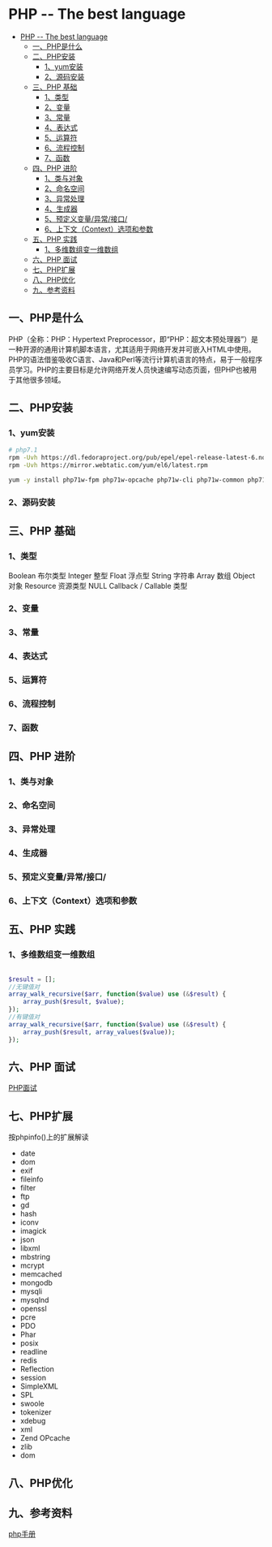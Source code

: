 # PHP -- The best language

<!-- TOC -->

- [PHP -- The best language](#php----the-best-language)
    - [一、PHP是什么](#一php是什么)
    - [二、PHP安装](#二php安装)
        - [1、yum安装](#1yum安装)
        - [2、源码安装](#2源码安装)
    - [三、PHP 基础](#三php-基础)
        - [1、类型](#1类型)
        - [2、变量](#2变量)
        - [3、常量](#3常量)
        - [4、表达式](#4表达式)
        - [5、运算符](#5运算符)
        - [6、流程控制](#6流程控制)
        - [7、函数](#7函数)
    - [四、PHP 进阶](#四php-进阶)
        - [1、类与对象](#1类与对象)
        - [2、命名空间](#2命名空间)
        - [3、异常处理](#3异常处理)
        - [4、生成器](#4生成器)
        - [5、预定义变量/异常/接口/](#5预定义变量异常接口)
        - [6、上下文（Context）选项和参数](#6上下文context选项和参数)
    - [五、PHP 实践](#五php-实践)
        - [1、多维数组变一维数组](#1多维数组变一维数组)
    - [六、PHP 面试](#六php-面试)
    - [七、PHP扩展](#七php扩展)
    - [八、PHP优化](#八php优化)
    - [九、参考资料](#九参考资料)

<!-- /TOC -->

## 一、PHP是什么

PHP（全称：PHP：Hypertext Preprocessor，即“PHP：超文本预处理器”）是一种开源的通用计算机脚本语言，尤其适用于网络开发并可嵌入HTML中使用。PHP的语法借鉴吸收C语言、Java和Perl等流行计算机语言的特点，易于一般程序员学习。PHP的主要目标是允许网络开发人员快速编写动态页面，但PHP也被用于其他很多领域。

## 二、PHP安装

### 1、yum安装

```sh
# php7.1
rpm -Uvh https://dl.fedoraproject.org/pub/epel/epel-release-latest-6.noarch.rpm
rpm -Uvh https://mirror.webtatic.com/yum/el6/latest.rpm

yum -y install php71w-fpm php71w-opcache php71w-cli php71w-common php71w-dba php71w-devel php71w-embedded php71w-enchant php71w-gd php71w-imap php71w-interbase php71w-intl php71w-ldap php71w-mbstring php71w-mcrypt php71w-mysqlnd php71w-odbc php71w-pdo php71w-pdo_dblib php71w-pear  php71w-pecl-imagick php71w-pecl-memcached php71w-pecl-mongodb php71w-pecl-redis php71w-pecl-xdebug php71w-pgsql php71w-phpdbg php71w-process php71w-pspell php71w-recode php71w-snmp php71w-soap php71w-tidy php71w-xml php71w-xmlrpc
```

### 2、源码安装

## 三、PHP 基础

### 1、类型

Boolean 布尔类型
Integer 整型
Float 浮点型
String 字符串
Array 数组
Object 对象
Resource 资源类型
NULL
Callback / Callable 类型

### 2、变量

### 3、常量

### 4、表达式

### 5、运算符

### 6、流程控制

### 7、函数

## 四、PHP 进阶

### 1、类与对象

### 2、命名空间

### 3、异常处理

### 4、生成器

### 5、预定义变量/异常/接口/

### 6、上下文（Context）选项和参数

## 五、PHP 实践

### 1、多维数组变一维数组

```php

$result = [];
//无键值对
array_walk_recursive($arr, function($value) use (&$result) {
    array_push($result, $value);
});
//有键值对
array_walk_recursive($arr, function($value) use (&$result) {
    array_push($result, array_values($value));
});

```

## 六、PHP 面试

[PHP面试](php)

## 七、PHP扩展

按phpinfo()上的扩展解读

- date
- dom
- exif
- fileinfo
- filter
- ftp
- gd
- hash
- iconv
- imagick
- json
- libxml
- mbstring
- mcrypt
- memcached
- mongodb
- mysqli
- mysqlnd
- openssl
- pcre
- PDO
- Phar
- posix
- readline
- redis
- Reflection
- session
- SimpleXML
- SPL
- swoole
- tokenizer
- xdebug
- xml
- Zend OPcache
- zlib
- dom

## 八、PHP优化

## 九、参考资料

[php手册](http://php.net/)
